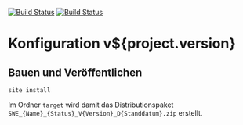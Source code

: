[![Build Status](https://travis-ci.org/datenverteiler/de.bsvrz.puk.config.svg?branch=master)](https://travis-ci.org/datenverteiler/de.bsvrz.puk.config)
[![Build Status](https://api.bintray.com/packages/datenverteiler/maven/de.bsvrz.puk.config/images/download.svg)](https://bintray.com/datenverteiler/maven/de.bsvrz.puk.config)

Konfiguration v${project.version}
====================


Bauen und Veröffentlichen
-------------------------

    site install

Im Ordner `target` wird damit das Distributionspaket
`SWE_{Name}_{Status}_V{Version}_D{Standdatum}.zip` erstellt.
